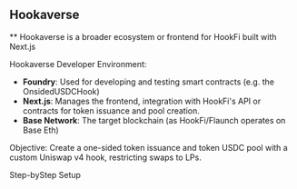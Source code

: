 ## Hookaverse

** Hookaverse is a broader ecosystem or frontend for HookFi built with Next.js

Hookaverse Developer Environment:

- **Foundry**: Used for developing and testing smart contracts (e.g. the OnsidedUSDCHook)
- **Next.js**: Manages the frontend, integration with HookFi's API or contracts for token issuance and pool creation.
- **Base Network**: The target blockchain (as HookFi/Flaunch operates on Base Eth)

Objective: Create a one-sided token issuance and token USDC pool with a custom Uniswap v4 hook, restricting swaps to LPs.

Step-byStep Setup
